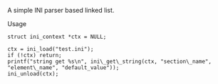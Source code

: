 A simple INI parser based linked list.

Usage


    struct ini_context *ctx = NULL;
    
    ctx = ini_load("test.ini");
    if (!ctx) return;
    printf("string get %s\n", ini\_get\_string(ctx, "section\_name", "element\_name", "default_value"));
    ini_unload(ctx);

